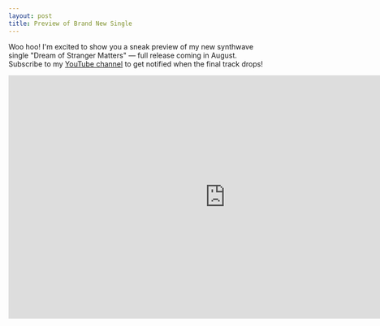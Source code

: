 ```yaml
---
layout: post
title: Preview of Brand New Single
---
```


Woo hoo! I'm excited to show you a sneak preview of my new synthwave single "Dream of Stranger Matters" — full release coming in August. Subscribe to my [YouTube channel](https://www.youtube.com/channel/UCpaBX38ztiC2NIAYsYt29yg) to get notified when the final track drops!

<div class="flex-video widescreen">
<iframe width="853" height="480" src="https://www.youtube-nocookie.com/embed/oyM-qoVfvg8" frameborder="0" allowfullscreen></iframe>
</div>
<!--more-->
